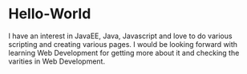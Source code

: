 # Hello-World

I have an interest in JavaEE, Java, Javascript and love to do various scripting and creating various pages. I would be looking forward with learning Web Development for getting more about it and checking the varities in Web Development.
